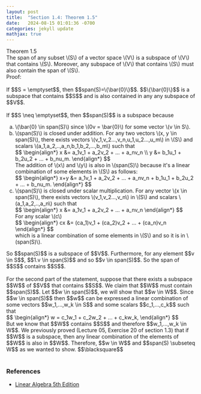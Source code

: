 ```yaml
---
layout: post
title:  "Section 1.4: Theorem 1.5"
date:   2024-08-15 01:01:36 -0700
categories: jekyll update
mathjax: true
---
```

<div class="purdiv">
Theorem 1.5
</div>
<div class="purbdiv">
The span of any subset \(S\) of a vector space \(V\) is a subspace of \(V\) that contains \(S\). Moreover, any subspace of \(V\) that contains \(S\) must also contain the span of \(S\).
</div>
Proof:
<br>
<br>
If $$S = \emptyset$$, then $$span(S)=\{\bar{0}\}$$. $$\{\bar{0}\}$$ is a subspace that contains $$S$$ and is also contained in any any subspace of $$V$$.
<br>
<br>
If $$S \neq \emptyset$$, then $$span(S)$$ is a subspace because
<ul style="list-style-type:lower-alpha">
	<li>\(\bar{0} \in span(S)\) since \(0v = \bar{0}\) for some vector \(v \in S\).</li>
	<li>\(span(S)\) is closed under addition. For any two vectors \(x, y \in span(S)\), there exists vectors \(v_1,v_2...,v_n,u_1,u_2...,u_m\) in \(S\) and scalars \(a_1,a_2,..,a_n,b_1,b_2,...,b_m\) such that
	<div>
		$$
		\begin{align*}
		x &= a_1v_1 + a_2v_2 + ... + a_nv_n \\
		y &= b_1u_1 + b_2u_2 + ... + b_nu_m.
		\end{align*}
		$$
	</div>
The addition of \(x\) and \(y\) is also in \(span(S)\) because it's a linear combination of some elements in \(S\)  as follows:
	<div>
		$$
		\begin{align*}
		x+y &= a_1v_1 + a_2v_2 + ... + a_nv_n + b_1u_1 + b_2u_2 + ... + b_nu_m.
		\end{align*}
		$$
	</div>
</li>
	<li>\(span(S)\) is closed under scalar multiplication. For any vector \(x \in span(S)\), there exists vectors \(v_1,v_2...,v_n\) in \(S\) and scalars \(a_1,a_2,..,a_n\) such that 
	<div>
		$$
		\begin{align*}
		x &= a_1v_1 + a_2v_2 + ... + a_nv_n
		\end{align*}
		$$
	</div>
For any scalar \(c\)
	<div>
		$$
		\begin{align*}
		cx &= (ca_1)v_1 + (ca_2)v_2 + ... + (ca_n)v_n
		\end{align*}
		$$
	</div>
which is a linear combination of some elements in \(S\) and so it is in \(span(S)\).
	</li>
</ul>
So $$span(S)$$ is a subspace of $$V$$. Furthermore, for any element $$v \in S$$, $$1.v \in span(S)$$ and so $$v \in span(S)$$. So the span of $$S$$ contains $$S$$.
<br>
<br>
For the second part of the statement, suppose that there exists a subspace $$W$$ of $$V$$ that contains $$S$$. We claim that $$W$$ must contain $$span(S)$$. Let $$w \in span(S)$$, we will show that $$w \in W$$. Since $$w \in span(S)$$ then $$w$$ can be expressed a linear combination of some vectors $$w_1,...,w_k \in S$$ and some scalars $$c_1,...,c_k$$ such that
<div>
	$$
	\begin{align*}
	w = c_1w_1 + c_2w_2 + ... + c_kw_k,
	\end{align*}
	$$
</div>
But we know that $$W$$ contains $$S$$ and therefore $$w_1,...,w_k \in W$$. We previously proved (Lecture 05, Exercise 20 of section 1.3) that if $$W$$ is a subspace, then any linear combination of the elements of $$W$$ is also in $$W$$. Therefore, $$w \in W$$ and $$span(S) \subseteq W$$ as we wanted to show. $$\blacksquare$$
<br>
<br>
<!------------------------------------------------------------------------------------>
<h3>References</h3>
<ul>
<li><a href="https://www.amazon.com/Linear-Algebra-5th-Stephen-Friedberg/dp/0134860241/ref=tmm_hrd_swatch_0?_encoding=UTF8&qid=&sr=">Linear Algebra 5th Edition</a></li>
</ul>

























